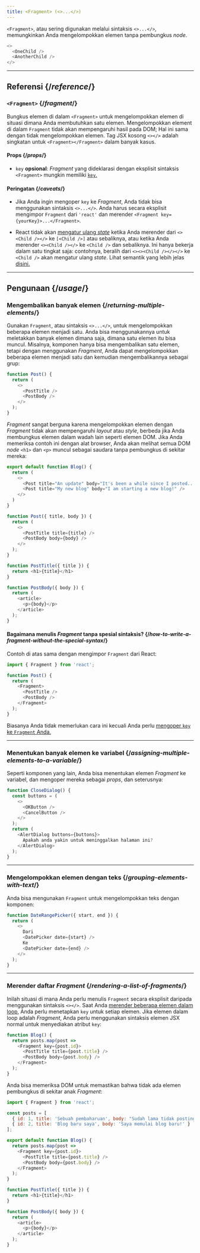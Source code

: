 ```yaml
---
title: <Fragment> (<>...</>)
---
```


<Intro>

`<Fragment>`, atau sering digunakan melalui sintaksis `<>...</>`, memungkinkan Anda mengelompokkan elemen tanpa pembungkus *node*.

```js
<>
  <OneChild />
  <AnotherChild />
</>
```

</Intro>

<InlineToc />

---

## Referensi {/*reference*/}

### `<Fragment>` {/*fragment*/}

Bungkus elemen di dalam `<Fragment>` untuk mengelompokkan elemen di situasi dimana Anda membutuhkan satu elemen. Mengelompokkan element di dalam `Fragment` tidak akan mempengaruhi hasil pada DOM; Hal ini sama dengan tidak mengelompokkan elemen. Tag JSX kosong `<></>` adalah singkatan untuk `<Fragment></Fragment>` dalam banyak kasus.

#### Props {/*props*/}

- `key` **opsional**: *Fragment* yang dideklarasi dengan eksplisit sintaksis `<Fragment>` mungkin memiliki [`key`.](/learn/rendering-lists#keeping-list-items-in-order-with-key)

#### Peringatan {/*caveats*/}

- Jika Anda ingin mengoper `key` ke *Fragment*, Anda tidak bisa menggunakan sintaksis `<>...</>`. Anda harus secara eksplisit mengimpor `Fragment` dari `'react'` dan merender `<Fragment key={yourKey}>...</Fragment>`.

- React tidak akan [mengatur ulang *state*](/learn/preserving-and-resetting-state) ketika Anda merender dari  `<><Child /></>` ke `[<Child />]` atau sebaliknya, atau ketika Anda merender `<><Child /></>` ke `<Child />` dan sebaliknya. Ini hanya bekerja dalam satu tingkat saja: contohnya, beralih dari `<><><Child /></></>` ke `<Child />` akan mengatur ulang *state*. Lihat semantik yang lebih jelas [disini.](https://gist.github.com/clemmy/b3ef00f9507909429d8aa0d3ee4f986b)

---

## Pengunaan {/*usage*/}

### Mengembalikan banyak elemen {/*returning-multiple-elements*/}

Gunakan `Fragment`, atau sintaksis `<>...</>`, untuk mengelompokkan beberapa elemen menjadi satu. Anda bisa menggunakannya untuk meletakkan banyak elemen dimana saja, dimana satu elemen itu bisa muncul. Misalnya, komponen hanya bisa mengembalikan satu elemen, tetapi dengan menggunakan *Fragment*, Anda dapat mengelompokkan beberapa elemen menjadi satu dan kemudian mengembalikannya sebagai grup:

```js {3,6}
function Post() {
  return (
    <>
      <PostTitle />
      <PostBody />
    </>
  );
}
```

_Fragment_ sangat berguna karena mengelompokkan elemen dengan _Fragment_ tidak akan mempengaruhi *layout* atau *style*, berbeda jika Anda membungkus elemen dalam wadah lain seperti elemen DOM. Jika Anda memeriksa contoh ini dengan alat browser, Anda akan melihat semua DOM *node* `<h1>` dan `<p>` muncul sebagai saudara tanpa pembungkus di sekitar mereka:

<Sandpack>

```js
export default function Blog() {
  return (
    <>
      <Post title="An update" body="It's been a while since I posted..." />
      <Post title="My new blog" body="I am starting a new blog!" />
    </>
  )
}

function Post({ title, body }) {
  return (
    <>
      <PostTitle title={title} />
      <PostBody body={body} />
    </>
  );
}

function PostTitle({ title }) {
  return <h1>{title}</h1>
}

function PostBody({ body }) {
  return (
    <article>
      <p>{body}</p>
    </article>
  );
}
```

</Sandpack>

<DeepDive>

#### Bagaimana menulis *Fragment* tanpa spesial sintaksis? {/*how-to-write-a-fragment-without-the-special-syntax*/}

Contoh di atas sama dengan mengimpor `Fragment` dari React:

```js {1,5,8}
import { Fragment } from 'react';

function Post() {
  return (
    <Fragment>
      <PostTitle />
      <PostBody />
    </Fragment>
  );
}
```

Biasanya Anda tidak memerlukan cara ini kecuali Anda perlu [mengoper `key` ke `Fragment` Anda.](#rendering-a-list-of-fragments)

</DeepDive>

---

### Menentukan banyak elemen ke variabel {/*assigning-multiple-elements-to-a-variable*/}

Seperti komponen yang lain, Anda bisa menentukan elemen *Fragment* ke variabel, dan mengoper mereka sebagai *props*, dan seterusnya:

```js
function CloseDialog() {
  const buttons = (
    <>
      <OKButton />
      <CancelButton />
    </>
  );
  return (
    <AlertDialog buttons={buttons}>
      Apakah anda yakin untuk meninggalkan halaman ini?
    </AlertDialog>
  );
}
```

---

### Mengelompokkan elemen dengan teks {/*grouping-elements-with-text*/}

Anda bisa mengunakan `Fragment` untuk mengelompokkan teks dengan komponen:

```js
function DateRangePicker({ start, end }) {
  return (
    <>
      Dari
      <DatePicker date={start} />
      Ke
      <DatePicker date={end} />
    </>
  );
}
```

---

### Merender daftar *Fragment* {/*rendering-a-list-of-fragments*/}

Inilah situasi di mana Anda perlu menulis `Fragment` secara eksplisit daripada menggunakan sintaksis `<></>`. Saat Anda [merender beberapa elemen dalam loop](/learn/rendering-lists), Anda perlu menetapkan `key` untuk setiap elemen. Jika elemen dalam loop adalah *Fragment*, Anda perlu menggunakan sintaksis elemen JSX normal untuk menyediakan atribut `key`:

```js {3,6}
function Blog() {
  return posts.map(post =>
    <Fragment key={post.id}>
      <PostTitle title={post.title} />
      <PostBody body={post.body} />
    </Fragment>
  );
}
```

Anda bisa memeriksa DOM untuk memastikan bahwa tidak ada elemen pembungkus di sekitar anak *Fragment*:

<Sandpack>

```js
import { Fragment } from 'react';

const posts = [
  { id: 1, title: 'Sebuah pembaharuan', body: "Sudah lama tidak posting..." },
  { id: 2, title: 'Blog baru saya', body: 'Saya memulai blog baru!' }
];

export default function Blog() {
  return posts.map(post =>
    <Fragment key={post.id}>
      <PostTitle title={post.title} />
      <PostBody body={post.body} />
    </Fragment>
  );
}

function PostTitle({ title }) {
  return <h1>{title}</h1>
}

function PostBody({ body }) {
  return (
    <article>
      <p>{body}</p>
    </article>
  );
}
```

</Sandpack>
